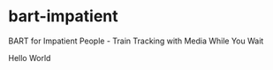 # bart-impatient
BART for Impatient People - Train Tracking with Media While You Wait


Hello World
